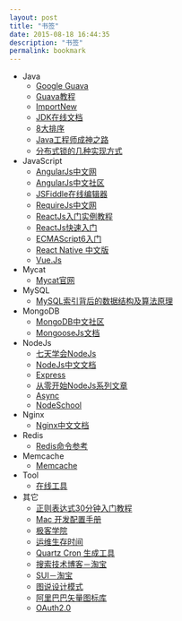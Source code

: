 ```yaml
---
layout: post
title: "书签"
date: 2015-08-18 16:44:35
description: "书签"
permalink: bookmark
---
```


* Java
  * [Google Guava](http://ifeve.com/google-guava/)
  * [Guava教程](http://www.yiibai.com/guava/)
  * [ImportNew](http://www.importnew.com/)
  * [JDK在线文档](http://tool.oschina.net/apidocs/apidoc?api=jdk-zh)
  * [8大排序](http://blog.csdn.net/without0815/article/details/7697916)
  * [Java工程师成神之路](http://www.hollischuang.com/archives/489)
  * [分布式锁的几种实现方式](https://my.oschina.net/90888/blog/828948)
* JavaScript
  * [AngularJs中文网](http://www.apjs.net/)
  * [AngularJs中文社区](http://angularjs.cn/T006)
  * [JSFiddle在线编辑器](http://jsfiddle.net/)
  * [RequireJs中文网](http://www.requirejs.cn/)
  * [ReactJs入门实例教程](http://www.ruanyifeng.com/blog/2015/03/react.html)
  * [ReactJs快速入门](http://reactjs.cn/react/docs/getting-started.html)
  * [ECMAScript6入门](http://es6.ruanyifeng.com/#docs/intro)
  * [React Native 中文版](http://wiki.jikexueyuan.com/project/react-native/)
  * [Vue.Js](http://cn.vuejs.org/)
* Mycat
  * [Mycat官网](http://www.mycat.org.cn/)
* MySQL
  * [MySQL索引背后的数据结构及算法原理](http://blog.codinglabs.org/articles/theory-of-mysql-index.html)
* MongoDB
  * [MongoDB中文社区](http://www.mongoing.com/)
  * [MongooseJs文档](http://mongoosejs.com/)
* NodeJs
  * [七天学会NodeJs](http://nqdeng.github.io/7-days-nodejs/)
  * [NodeJs中文文档](http://nodeapi.ucdok.com/)
  * [Express](http://www.expressjs.com.cn/)
  * [从零开始NodeJs系列文章](http://blog.fens.me/)
  * [Async](http://my.oschina.net/code33/blog/357012)
  * [NodeSchool](http://nodeschool.io/zh-cn/)
* Nginx
  * [Nginx中文文档](http://www.nginx.cn/doc/index.html)
* Redis
  * [Redis命令参考](http://redisdoc.com/)
* Memcache
  * [Memcache](http://www.cnblogs.com/xrq730/p/4948707.html)
* Tool
  * [在线工具](http://tool.lu/)
* 其它
  * [正则表达式30分钟入门教程](http://deerchao.net/tutorials/regex/regex.htm)
  * [Mac 开发配置手册](http://wiki.jikexueyuan.com/project/mac-dev-setup/)
  * [极客学院](http://wiki.jikexueyuan.com/)
  * [运维生存时间](http://www.ttlsa.com/)
  * [Quartz Cron 生成工具](http://www.jeasyuicn.com/cron/)
  * [搜索技术博客－淘宝](http://www.searchtb.com/)
  * [SUI－淘宝](http://sui.taobao.org/sui/docs/index.html)
  * [图说设计模式](http://design-patterns.readthedocs.io/zh_CN/latest/index.html)
  * [阿里巴巴矢量图标库](http://www.iconfont.cn/)
  * [OAuth2.0](https://blog.yorkxin.org/2013/09/30/oauth2-1-introduction)
